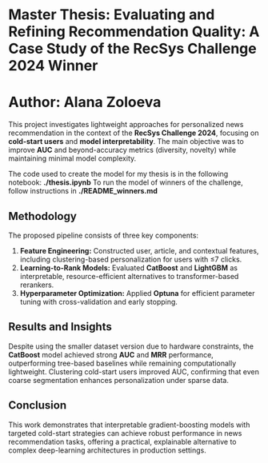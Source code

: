 # Master Thesis: Evaluating and Refining Recommendation Quality: A Case Study of the RecSys Challenge 2024 Winner
# Author: Alana Zoloeva
This project investigates lightweight approaches for personalized news recommendation in the context of the **RecSys Challenge 2024**, focusing on **cold-start users** and **model interpretability**.
The main objective was to improve **AUC** and beyond-accuracy metrics (diversity, novelty) while maintaining minimal model complexity.

The code used to create the model for my thesis is in the following notebook: **./thesis.ipynb**
To run the model of winners of the challenge, follow instructions in **./README_winners.md**

## Methodology

The proposed pipeline consists of three key components:

1. **Feature Engineering:** Constructed user, article, and contextual features, including clustering-based personalization for users with ≤7 clicks.
2. **Learning-to-Rank Models:** Evaluated **CatBoost** and **LightGBM** as interpretable, resource-efficient alternatives to transformer-based rerankers.
3. **Hyperparameter Optimization:** Applied **Optuna** for efficient parameter tuning with cross-validation and early stopping.

## Results and Insights

Despite using the smaller dataset version due to hardware constraints, the **CatBoost** model achieved strong **AUC** and **MRR** performance, outperforming tree-based baselines while remaining computationally lightweight.
Clustering cold-start users improved AUC, confirming that even coarse segmentation enhances personalization under sparse data.

## Conclusion

This work demonstrates that interpretable gradient-boosting models with targeted cold-start strategies can achieve robust performance in news recommendation tasks, offering a practical, explainable alternative to complex deep-learning architectures in production settings.

